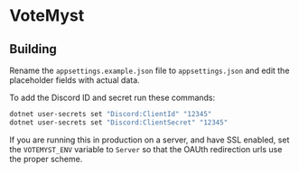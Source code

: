 # VoteMyst

## Building

Rename the `appsettings.example.json` file to `appsettings.json` and edit the placeholder fields with actual data.

To add the Discord ID and secret run these commands:

```sh
dotnet user-secrets set "Discord:ClientId" "12345"
dotnet user-secrets set "Discord:ClientSecret" "12345"
```

If you are running this in production on a server, and have SSL enabled, set the `VOTEMYST_ENV` variable to `Server` so that the OAUth redirection urls use the proper scheme.

